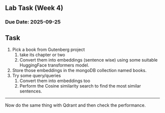 ## Lab Task (Week 4)

### Due Date: 2025-09-25

## Task

1. Pick a book from Gutenberg project
   1. take its chapter or two
   2. Convert them into embeddings (sentence wise) using some suitable HuggingFace transformers model.
2. Store those embeddings in the mongoDB collection named books.
3. Try some query/queries
   1. Convert them into embeddings too
   2. Perform the Cosine similarity search to find the most similar sentences.

---

Now do the same thing with Qdrant and then check the performance.